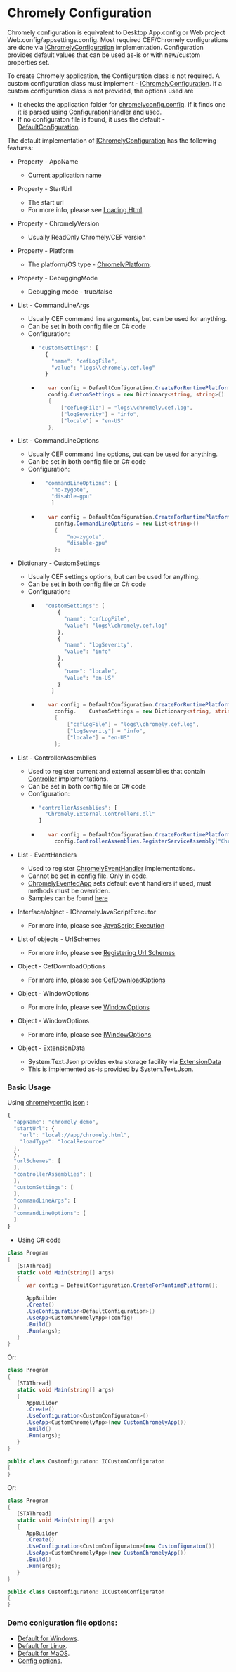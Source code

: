 # Chromely Configuration

Chromely configuration is equivalent to Desktop App.config or Web project Web.config/appsettings.config. Most required CEF/Chromely configurations are done via [IChromelyConfiguration](https://github.com/chromelyapps/Chromely/blob/master/src/Chromely.Core/Configuration/IChromelyConfiguration.cs) implementation. Configuration provides default values that can be used as-is or with new/custom properties set. 

To create Chromely application, the Configuration class is not required. A custom configuration class must implement - [IChromelyConfiguration](https://github.com/chromelyapps/Chromely/blob/master/src/Chromely.Core/Configuration/IChromelyConfiguration.cs). If a custom configuration class is not provided, the options used are

- It checks the application folder for [chromelyconfig.config](https://github.com/chromelyapps/demo-projects/blob/master/regular-chromely/CrossPlatDemo/chromelyconfig.json). If it finds one it is parsed using [ConfigurationHandler](https://github.com/chromelyapps/Chromely/blob/master/src/Chromely.Core/Configuration/ConfigurationHandler.cs) and used.
- If no configuraton file is found, it uses the default - [DefaultConfiguration](https://github.com/chromelyapps/Chromely/blob/master/src/Chromely.Core/Configuration/DefaultConfiguration.cs).

The default implementation of [IChromelyConfiguration](https://github.com/chromelyapps/Chromely/blob/master/src/Chromely.Core/Configuration/IChromelyConfiguration.cs) has the following features:


- Property - AppName
    - Current application name

 - Property - StartUrl 
    - The start url 
    - For more info, please see [Loading Html](https://github.com/chromelyapps/Chromely/blob/master/Documents/loading_html.md).

- Property - ChromelyVersion   
    - Usually ReadOnly Chromely/CEF version

- Property - Platform   
    - The platform/OS type - [ChromelyPlatform](https://github.com/chromelyapps/Chromely/blob/master/src/Chromely.Core/ChromelyPlatform.cs).

- Property - DebuggingMode  
    - Debugging mode - true/false

- List - CommandLineArgs    
    - Usually CEF command line arguments, but can be used for anything.
    - Can be set in both config file or C# code
    - Configuration:
      -   ````javascript
          "customSettings": [
            {
              "name": "cefLogFile",
              "value": "logs\\chromely.cef.log"
            }
          ````
      -  ````csharp
            var config = DefaultConfiguration.CreateForRuntimePlatform();
            config.CustomSettings = new Dictionary<string, string>()
            {
                ["cefLogFile"] = "logs\\chromely.cef.log",
                ["logSeverity"] = "info",
                ["locale"] = "en-US"
            };
          ````
       
- List - CommandLineOptions     
    - Usually CEF command line options, but can be used for anything.
    - Can be set in both config file or C# code
    - Configuration:
      -   ````javascript
            "commandLineOptions": [
              "no-zygote",
              "disable-gpu"
              ]
          ````
      -  ````csharp
            var config = DefaultConfiguration.CreateForRuntimePlatform();
              config.CommandLineOptions = new List<string>()
              {
                  "no-zygote",
                  "disable-gpu"
              };
          ````

- Dictionary - CustomSettings      
    - Usually CEF settings options, but can be used for anything.
    - Can be set in both config file or C# code
    - Configuration:
      -   ````javascript
            "customSettings": [
                {
                  "name": "cefLogFile",
                  "value": "logs\\chromely.cef.log"
                },
                {
                  "name": "logSeverity",
                  "value": "info"
                },
                {
                  "name": "locale",
                  "value": "en-US"
                }
              ]
          ````
      -  ````csharp
            var config = DefaultConfiguration.CreateForRuntimePlatform();
              config.    CustomSettings = new Dictionary<string, string>()
              {
                  ["cefLogFile"] = "logs\\chromely.cef.log",
                  ["logSeverity"] = "info",
                  ["locale"] = "en-US"
              };
          ````

- List - ControllerAssemblies      
    - Used to register current and external assemblies that contain [Controller](https://github.com/chromelyapps/Chromely/blob/master/src/Chromely.Core/Network/ChromelyController.cs) implementations.
    - Can be set in both config file or C# code
    - Configuration:
      -   ````javascript
          "controllerAssemblies": [
            "Chromely.External.Controllers.dll"
          ]
          ````
      -  ````csharp
            var config = DefaultConfiguration.CreateForRuntimePlatform();
              config.ControllerAssemblies.RegisterServiceAssembly("Chromely.External.Controllers.dll");
          ````

- List - EventHandlers       
    - Used to register [ChromelyEventHandler](https://github.com/chromelyapps/Chromely/blob/master/src/Chromely.Core/ChromelyEventHandler.cs) implementations.
    - Cannot be set in config file. Only in code.
    - [ChromelyEventedApp](https://github.com/chromelyapps/Chromely/blob/master/src/Chromely/ChromelyEventedApp.cs) sets default event handlers if used, must methods must be overriden.
    - Samples can be found [here](https://github.com/chromelyapps/Chromely/blob/master/src/Tests/Chromely.Integration.TestApp/Program.cs)

- Interface/object - IChromelyJavaScriptExecutor        
    - For more info, please see [JavaScript Execution](https://github.com/chromelyapps/Chromely/blob/master/Documents/javascript_execution.md) 

- List of objects - UrlSchemes         
    - For more info, please see [Registering Url Schemes](https://github.com/chromelyapps/Chromely/blob/master/Documents/registering_url_schemes.md) 

- Object - CefDownloadOptions         
    - For more info, please see [CefDownloadOptions](https://github.com/chromelyapps/Chromely/blob/master/src/Chromely.Core/Configuration/CefDownloadOptions.cs) 

- Object - WindowOptions          
    - For more info, please see [WindowOptions](https://github.com/chromelyapps/Chromely/blob/master/Documents/registering_url_schemes.md) 

- Object - WindowOptions          
    - For more info, please see [IWindowOptions](https://github.com/chromelyapps/Chromely/blob/master/src/Chromely.Core/Configuration/IWindowOptions.cs) 

- Object - ExtensionData       
    -  System.Text.Json provides extra storage facility via [ExtensionData](https://docs.microsoft.com/en-us/dotnet/api/system.text.json.serialization.jsonextensiondataattribute?view=netcore-3.1)
    - This is implemented as-is provided by System.Text.Json.

### Basic Usage

Using [chromelyconfig.json](https://github.com/chromelyapps/demo-projects/blob/master/regular-chromely/CrossPlatDemo/chromelyconfig.json) :

````javascript
{
  "appName": "chromely_demo",
  "startUrl": {
    "url": "local://app/chromely.html",
    "loadType": "localResource"
  },
  },
  "urlSchemes": [
  ],
  "controllerAssemblies": [
  ],
  "customSettings": [
  ],
  "commandLineArgs": [
  ],
  "commandLineOptions": [
  ]
}
````
- Using C# code

````csharp
class Program
{
   [STAThread]
   static void Main(string[] args)
   {
      var config = DefaultConfiguration.CreateForRuntimePlatform();

      AppBuilder
      .Create()
      .UseConfiguration<DefaultConfiguration>()
      .UseApp<CustomChromelyApp>(config)
      .Build()
      .Run(args);
   }
}

````

Or:

````csharp
class Program
{
   [STAThread]
   static void Main(string[] args)
   {
      AppBuilder
      .Create()
      .UseConfiguration<CustomConfiguraton>()  
      .UseApp<CustomChromelyApp>(new CustomChromelyApp())
      .Build()
      .Run(args);
   }
}

public class Customfiguraton: ICCustomConfiguraton
{
}
````

Or:

````csharp
class Program
{
   [STAThread]
   static void Main(string[] args)
   {
      AppBuilder
      .Create()
      .UseConfiguration<CustomConfiguraton>(new Customfiguraton())
      .UseApp<CustomChromelyApp>(new CustomChromelyApp())
      .Build()
      .Run(args);
   }
}

public class Customfiguraton: ICCustomConfiguraton
{
}
````

### Demo coniguration file options:
- [Default for Windows](https://github.com/chromelyapps/demo-projects/blob/master/regular-chromely/CrossPlatDemo/config/chromelyconfig_win.json).          
- [Default for Linux](https://github.com/chromelyapps/demo-projects/blob/master/regular-chromely/CrossPlatDemo/config/chromelyconfig_linux.json).         
- [Default for MaOS](https://github.com/chromelyapps/demo-projects/blob/master/regular-chromely/CrossPlatDemo/config/chromelyconfig_mac.json).   
- [Config options](https://github.com/chromelyapps/demo-projects/blob/master/regular-chromely/CrossPlatDemo/config/config_option.json).        


